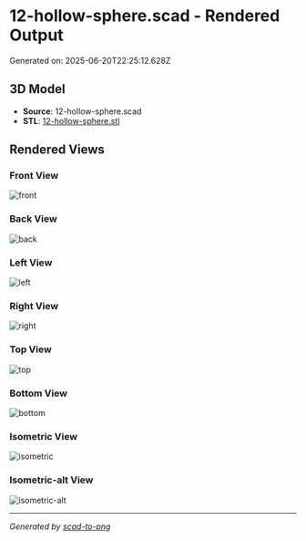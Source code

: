 # 12-hollow-sphere.scad - Rendered Output

Generated on: 2025-06-20T22:25:12.628Z

## 3D Model

- **Source**: 12-hollow-sphere.scad
- **STL**: [12-hollow-sphere.stl](./12-hollow-sphere.stl)

## Rendered Views

### Front View
![front](./front.png)

### Back View
![back](./back.png)

### Left View
![left](./left.png)

### Right View
![right](./right.png)

### Top View
![top](./top.png)

### Bottom View
![bottom](./bottom.png)

### Isometric View
![isometric](./isometric.png)

### Isometric-alt View
![isometric-alt](./isometric-alt.png)

---
*Generated by [scad-to-png](https://github.com/imjasonh/scad-to-png)*
